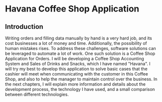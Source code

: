 # Havana Coffee Shop Application

## Introduction

Writing orders and filling data manually by hand is a very hard job, and its cost businesses a lot of money and time.
Additionally, the possibility of human mistakes rises. To address these challenges, software solutions can be leveraged to automate a lot of work. One such solution is a Coffee Shop Application for Orders.
I will be developing a Coffee Shop Accounting System and Sales of Drinks and Snacks, which I have named "Havana". 
I will try my best to develop this application to solve basic cases that the cashier will meet when communicating with the customer in this Coffee Shop, and also to help the manager to maintain control over the business.
In the next chapters, I will explain more information and details about the development process, the technology I have used, and a small comparison between different technologies.
